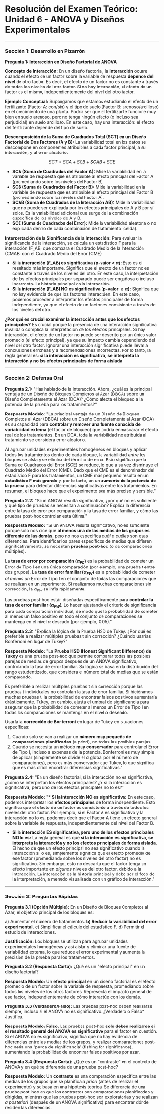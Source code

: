 # Resolución del Examen Teórico: Unidad 6 - ANOVA y Diseños Experimentales

---

### Sección 1: Desarrollo en Pizarrón

**Pregunta 1: Interacción en Diseño Factorial de ANOVA**

**Concepto de Interacción:**
En un diseño factorial, la **interacción** ocurre cuando el efecto de un factor sobre la variable de respuesta **depende del nivel** de otro factor. Es decir, el efecto de un factor no es constante a través de todos los niveles del otro factor. Si no hay interacción, el efecto de un factor es el mismo, independientemente del nivel del otro factor.

**Ejemplo Conceptual:**
Supongamos que estamos estudiando el efecto de un fertilizante (Factor A: con/sin) y el tipo de suelo (Factor B: arenoso/arcilloso) en el crecimiento de una planta. Podría ser que el fertilizante funcione muy bien en suelo arenoso, pero no tenga ningún efecto (o incluso sea perjudicial) en suelo arcilloso. En este caso, hay una interacción: el efecto del fertilizante depende del tipo de suelo.

**Descomposición de la Suma de Cuadrados Total (SCT) en un Diseño Factorial de Dos Factores (A y B):**
La variabilidad total en los datos se descompone en componentes atribuibles a cada factor principal, a su interacción, y al error aleatorio.

$$ SCT = SCA + SCB + SCAB + SCE $$

*   **SCA (Suma de Cuadrados del Factor A):** Mide la variabilidad en la variable de respuesta que es atribuible al efecto principal del Factor A (promediando sobre los niveles del Factor B).
*   **SCB (Suma de Cuadrados del Factor B):** Mide la variabilidad en la variable de respuesta que es atribuible al efecto principal del Factor B (promediando sobre los niveles del Factor A).
*   **SCAB (Suma de Cuadrados de la Interacción AB):** Mide la variabilidad que no puede ser explicada por los efectos principales de A y B por sí solos. Es la variabilidad adicional que surge de la combinación específica de los niveles de A y B.
*   **SCE (Suma de Cuadrados del Error):** Mide la variabilidad aleatoria o no explicada dentro de cada combinación de tratamiento (celda).

**Interpretación de la Significancia de la Interacción:**
Para evaluar la significancia de la interacción, se calcula un estadístico F para la interacción (F_AB) que compara el Cuadrado Medio de la Interacción (CMAB) con el Cuadrado Medio del Error (CME).

*   **Si la interacción (F_AB) es significativa (p-valor < $\alpha$):** Esto es el resultado más importante. Significa que el efecto de un factor no es constante a través de los niveles del otro. En este caso, la interpretación de los efectos principales por separado puede ser engañosa o incluso incorrecta. La historia principal es la interacción.
*   **Si la interacción (F_AB) NO es significativa (p-valor $\ge \alpha$):** Significa que no hay evidencia de que los factores interactúen. En este caso, podemos proceder a interpretar los efectos principales de forma independiente, ya que el efecto de un factor es consistente a través de los niveles del otro.

**¿Por qué es crucial examinar la interacción antes que los efectos principales?**
Es crucial porque la presencia de una interacción significativa invalida o complica la interpretación de los efectos principales. Si hay interacción, el efecto de un factor no puede ser descrito por un único valor promedio (el efecto principal), ya que su impacto cambia dependiendo del nivel del otro factor. Ignorar una interacción significativa puede llevar a conclusiones erróneas y a recomendaciones incorrectas. Por lo tanto, la regla general es: **si la interacción es significativa, se interpreta la interacción y no los efectos principales de forma aislada.**

---

### Sección 2: Defensa Oral

**Pregunta 2.1:** "Has hablado de la interacción. Ahora, ¿cuál es la principal ventaja de un Diseño de Bloques Completos al Azar (DBCA) sobre un Diseño Completamente al Azar (DCA)? ¿Cómo afecta el bloqueo a la potencia de la prueba para los tratamientos?"

**Respuesta Modelo:**
"La principal ventaja de un Diseño de Bloques Completos al Azar (DBCA) sobre un Diseño Completamente al Azar (DCA) es su capacidad para **controlar y remover una fuente conocida de variabilidad externa** (el factor de bloqueo) que podría enmascarar el efecto real de los tratamientos. En un DCA, toda la variabilidad no atribuida al tratamiento se considera error aleatorio.

Al agrupar unidades experimentales homogéneas en bloques y aplicar todos los tratamientos dentro de cada bloque, la variabilidad *entre* los bloques se aísla y se elimina del término de error. Esto significa que la Suma de Cuadrados del Error (SCE) se reduce, lo que a su vez disminuye el Cuadrado Medio del Error (CME). Dado que el CME es el denominador del estadístico F para los tratamientos, un CME más pequeño resulta en un **estadístico F más grande** y, por lo tanto, en un **aumento de la potencia de la prueba** para detectar diferencias significativas entre los tratamientos. En resumen, el bloqueo hace que el experimento sea más preciso y sensible."

**Pregunta 2.2:** "Si un ANOVA resulta significativo, ¿por qué no es suficiente y qué tipo de pruebas se necesitan a continuación? Explica la diferencia entre la tasa de error por comparación y la tasa de error familiar, y cómo las pruebas post-hoc controlan esta última."

**Respuesta Modelo:**
"Si un ANOVA resulta significativo, no es suficiente porque solo nos dice que **al menos una de las medias de los grupos es diferente de las demás**, pero no nos especifica *cuál o cuáles* son esas diferencias. Para identificar los pares específicos de medias que difieren significativamente, se necesitan **pruebas post-hoc** (o de comparaciones múltiples).

La **tasa de error por comparación ($\alpha_{PC}$)** es la probabilidad de cometer un Error de Tipo I en una única comparación (por ejemplo, una prueba t entre dos grupos). La **tasa de error familiar ($\alpha_{FW}$)** es la probabilidad de cometer *al menos un* Error de Tipo I en el conjunto de todas las comparaciones que se realizan en un experimento. Si realizamos muchas comparaciones sin corrección, la $\alpha_{FW}$ se infla rápidamente.

Las pruebas post-hoc están diseñadas específicamente para **controlar la tasa de error familiar ($\alpha_{FW}$)**. Lo hacen ajustando el criterio de significancia para cada comparación individual, de modo que la probabilidad de cometer al menos un falso positivo en todo el conjunto de comparaciones se mantenga en el nivel $\alpha$ deseado (por ejemplo, 0.05)."

**Pregunta 2.3:** "Explica la lógica de la Prueba HSD de Tukey. ¿Por qué es preferible a realizar múltiples pruebas t sin corrección? ¿Cuándo usarías Bonferroni en lugar de Tukey?"

**Respuesta Modelo:**
"La **Prueba HSD (Honest Significant Difference) de Tukey** es una prueba post-hoc que permite comparar todas las posibles parejas de medias de grupos después de un ANOVA significativo, controlando la tasa de error familiar. Su lógica se basa en la distribución del rango estudentizado, que considera el número total de medias que se están comparando.

Es preferible a realizar múltiples pruebas t sin corrección porque las pruebas t individuales no controlan la tasa de error familiar. Si hiciéramos muchas pruebas t, la probabilidad de encontrar falsos positivos aumentaría drásticamente. Tukey, en cambio, ajusta el umbral de significancia para asegurar que la probabilidad de cometer al menos un Error de Tipo I en todas las comparaciones se mantenga en el nivel $\alpha$ deseado.

Usaría la **corrección de Bonferroni** en lugar de Tukey en situaciones específicas:
1.  Cuando solo se van a realizar un **número muy pequeño de comparaciones planificadas** (a priori), no todas las posibles parejas.
2.  Cuando se necesita un método **muy conservador** para controlar el Error de Tipo I, incluso a expensas de la potencia. Bonferroni es muy simple de aplicar (simplemente se divide el $\alpha$ global por el número de comparaciones), pero es más conservador que Tukey, lo que significa que es más difícil encontrar diferencias significativas."

**Pregunta 2.4:** "En un diseño factorial, si la interacción no es significativa, ¿cómo se interpretan los efectos principales? ¿Y si la interacción es significativa, pero uno de los efectos principales no lo es?"

**Respuesta Modelo:**
"*   **Si la interacción NO es significativa:** En este caso, podemos interpretar los **efectos principales** de forma independiente. Esto significa que el efecto de un factor es consistente a través de todos los niveles del otro factor. Por ejemplo, si el Factor A es significativo y la interacción no lo es, podemos decir que el Factor A tiene un efecto general sobre la variable de respuesta, independientemente del nivel del Factor B.

*   **Si la interacción ES significativa, pero uno de los efectos principales NO lo es:** La regla general es que **si la interacción es significativa, se interpreta la interacción y no los efectos principales de forma aislada**. El hecho de que un efecto principal no sea significativo cuando la interacción sí lo es, simplemente significa que el efecto promedio de ese factor (promediando sobre los niveles del otro factor) no es significativo. Sin embargo, esto no descarta que el factor tenga un efecto importante en *algunos* niveles del otro factor, debido a la interacción. La interacción es la historia principal y debe ser el foco de la interpretación, a menudo visualizada con un gráfico de interacción."

---

### Sección 3: Preguntas Rápidas

**Pregunta 3.1 (Opción Múltiple):** En un Diseño de Bloques Completos al Azar, el objetivo principal de los bloques es:

a) Aumentar el número de tratamientos.
**b) Reducir la variabilidad del error experimental.**
c) Simplificar el cálculo del estadístico F.
d) Permitir el estudio de interacciones.

**Justificación:** Los bloques se utilizan para agrupar unidades experimentales homogéneas y así aislar y eliminar una fuente de variabilidad externa, lo que reduce el error experimental y aumenta la precisión de la prueba para los tratamientos.

**Pregunta 3.2 (Respuesta Corta):** ¿Qué es un "efecto principal" en un diseño factorial?

**Respuesta Modelo:** Un **efecto principal** en un diseño factorial es el efecto promedio de un factor sobre la variable de respuesta, promediando sobre todos los niveles de los otros factores. Representa el impacto general de ese factor, independientemente de cómo interactúe con los demás.

**Pregunta 3.3 (Verdadero/Falso):** Las pruebas post-hoc deben realizarse siempre, incluso si el ANOVA no es significativo. ¿Verdadero o Falso? Justifica.

**Respuesta Modelo:** **Falso.** Las pruebas post-hoc **solo deben realizarse si el resultado general del ANOVA es significativo** para el factor en cuestión. Si el ANOVA no es significativo, significa que no hay evidencia de diferencias entre las medias de los grupos, y realizar comparaciones post-hoc sería una 'pesca de significancia' (fishing for significance), aumentando la probabilidad de encontrar falsos positivos por azar.

**Pregunta 3.4 (Respuesta Corta):** ¿Qué es un "contraste" en el contexto de ANOVA y en qué se diferencia de una prueba post-hoc?

**Respuesta Modelo:** Un **contraste** es una comparación específica entre las medias de los grupos que se planifica *a priori* (antes de realizar el experimento) y se basa en una hipótesis teórica. Se diferencia de una prueba post-hoc en que los contrastes son comparaciones planificadas y dirigidas, mientras que las pruebas post-hoc son exploratorias y se realizan *a posteriori* (después de un ANOVA significativo) para encontrar dónde residen las diferencias.
